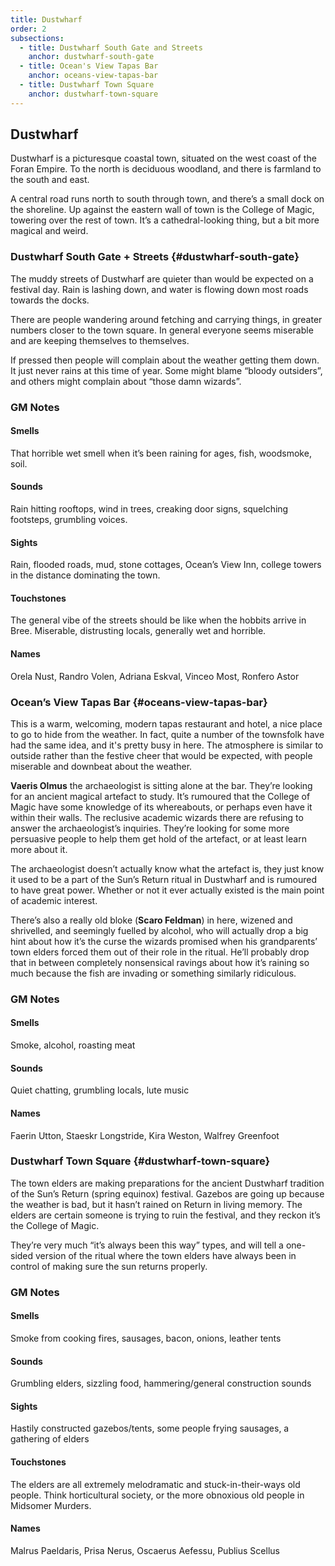 ```yaml
---
title: Dustwharf
order: 2
subsections:
  - title: Dustwharf South Gate and Streets
    anchor: dustwharf-south-gate
  - title: Ocean's View Tapas Bar
    anchor: oceans-view-tapas-bar
  - title: Dustwharf Town Square
    anchor: dustwharf-town-square
---
```


## Dustwharf

Dustwharf is a picturesque coastal town, situated on the west coast of the Foran Empire. To the north is deciduous woodland, and there is farmland to the south and east.

A central road runs north to south through town, and there’s a small dock on the shoreline. Up against the eastern wall of town is the College of Magic, towering over the rest of town. It’s a cathedral-looking thing, but a bit more magical and weird.

### Dustwharf South Gate + Streets {#dustwharf-south-gate}

The muddy streets of Dustwharf are quieter than would be expected on a festival day. Rain is lashing down, and water is flowing down most roads towards the docks.

There are people wandering around fetching and carrying things, in greater numbers closer to the town square. In general everyone seems miserable and are keeping themselves to themselves.

If pressed then people will complain about the weather getting them down. It just never rains at this time of year. Some might blame “bloody outsiders”, and others might complain about “those damn wizards”.

### GM Notes

#### Smells

That horrible wet smell when it’s been raining for ages, fish, woodsmoke, soil.

#### Sounds

Rain hitting rooftops, wind in trees, creaking door signs, squelching footsteps, grumbling voices.

#### Sights

Rain, flooded roads, mud, stone cottages, Ocean’s View Inn, college towers in the distance dominating the town.

#### Touchstones

The general vibe of the streets should be like when the hobbits arrive in Bree. Miserable, distrusting locals, generally wet and horrible.

#### Names

Orela Nust, Randro Volen, Adriana Eskval, Vinceo Most, Ronfero Astor

### Ocean’s View Tapas Bar {#oceans-view-tapas-bar}

This is a warm, welcoming, modern tapas restaurant and hotel, a nice place to go to hide from the weather. In fact, quite a number of the townsfolk have had the same idea, and it's pretty busy in here. The atmosphere is similar to outside rather than the festive cheer that would be expected, with people miserable and downbeat about the weather.

**Vaeris Olmus** the archaeologist is sitting alone at the bar. They’re looking for an ancient magical artefact to study. It’s rumoured that the College of Magic have some knowledge of its whereabouts, or perhaps even have it within their walls. The reclusive academic wizards there are refusing to answer the archaeologist’s inquiries. They’re looking for some more persuasive people to help them get hold of the artefact, or at least learn more about it.

The archaeologist doesn’t actually know what the artefact is, they just know it used to be a part of the Sun’s Return ritual in Dustwharf and is rumoured to have great power. Whether or not it ever actually existed is the main point of academic interest.

There’s also a really old bloke (**Scaro Feldman**) in here, wizened and shrivelled, and seemingly fuelled by alcohol, who will actually drop a big hint about how it’s the curse the wizards promised when his grandparents’ town elders forced them out of their role in the ritual. He’ll probably drop that in between completely nonsensical ravings about how it’s raining so much because the fish are invading or something similarly ridiculous.

### GM Notes

#### Smells

Smoke, alcohol, roasting meat

#### Sounds

Quiet chatting, grumbling locals, lute music

#### Names

Faerin Utton, Staeskr Longstride, Kira Weston, Walfrey Greenfoot

### Dustwharf Town Square {#dustwharf-town-square}

The town elders are making preparations for the ancient Dustwharf tradition of the Sun’s Return (spring equinox) festival. Gazebos are going up because the weather is bad, but it hasn’t rained on Return in living memory. The elders are certain someone is trying to ruin the festival, and they reckon it’s the College of Magic.

They’re very much “it’s always been this way” types, and will tell a one-sided version of the ritual where the town elders have always been in control of making sure the sun returns properly.

### GM Notes

#### Smells

Smoke from cooking fires, sausages, bacon, onions, leather tents

#### Sounds

Grumbling elders, sizzling food, hammering/general construction sounds

#### Sights

Hastily constructed gazebos/tents, some people frying sausages, a gathering of elders

#### Touchstones

The elders are all extremely melodramatic and stuck-in-their-ways old people. Think horticultural society, or the more obnoxious old people in Midsomer Murders.

#### Names

Malrus Paeldaris, Prisa Nerus, Oscaerus Aefessu, Publius Scellus

